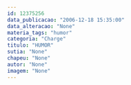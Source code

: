 ```yaml
---
id: 12375256
data_publicacao: "2006-12-18 15:35:00"
data_alteracao: "None"
materia_tags: "humor"
categoria: "Charge"
titulo: "HUMOR"
sutia: "None"
chapeu: "None"
autor: "None"
imagem: "None"
---
```

<p> </p>
